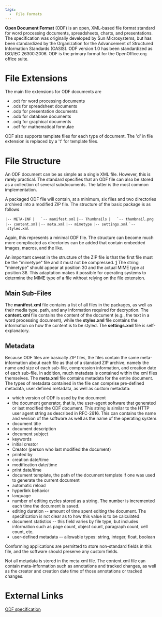 ```yaml
---
tags:
  -  File Formats
---
```

**Open Document Format** (ODF) is an open, XML-based file format
standard for word processing documents, spreadsheets, charts, and
presentations. The specification was originally developed by Sun
Microsystems, but has been standardized by the Organization for the
Advancement of Structured Information Standards (OASIS). ODF version 1.0
has been standardized as ISO/IEC 26300:2006. ODF is the primary format
for the OpenOffice.org office suite.

# File Extensions

The main file extensions for ODF documents are

- .odt for word processing documents
- .ods for spreadsheet documents
- .odp for presentation documents
- .odb for database documents
- .odg for graphical documents
- .odf for mathematical formulae

ODF also supports template files for each type of document. The 'd' in
file extension is replaced by a 't' for template files.

# File Structure

An ODF document can be as simple as a single XML file. However, this is
rarely practical. The standard specifies that an ODF file can also be
stored as a collection of several subdocuments. The latter is the most
common implementation.

A packaged ODF file will contain, at a minimum, six files and two
directories archived into a modified ZIP file. The structure of the
basic package is as follows

`|-- META-INF`
`` |   `-- manifest.xml ``
`|-- Thumbnails`
`` |   `-- thumbnail.png ``
`|-- content.xml`
`|-- meta.xml`
`|-- mimetype`
`|-- settings.xml`
`` `-- styles.xml ``

Again, this represents a minimal ODF file. The structure can become much
more complicated as directories can be added that contain embedded
images, macros, and the like.

An important caveat in the structure of the ZIP file is that the first
file must be the "mimetype" file and it must not be compressed.
[1](https://www.jejik.com/articles/2010/03/how_to_correctly_create_odf_documents_using_zip/)
The string "mimetype" should appear at position 30 and the actual MIME
type at position 38. This adaptation makes it possible for operating
systems to determine the MIME type of a file without relying on the file
extension.

## Main Sub-Files

The **manifest.xml** file contains a list of all files in the packages,
as well as their media type, path, and any information required for
decryption. The **content.xml** file contains the content of the
document (e.g., the text in a word processing document), while the
**styles.xml** file contains the information on how the content is to be
styled. The **settings.xml** file is self-explanatory.

## Metadata

Because ODF files are basically ZIP files, the files contain the same
meta-information about each file as that of a standard ZIP archive,
namely the name and size of each sub-file, compression information, and
creation date of each sub-file. In addition, much metadata is contained
within the xml files themselves. The **meta.xml** file contains metadata
for the entire document. The types of metadata contained in the file can
comprise pre-defined metadata, user defined metadata, as well as custom
metadata:

- which version of ODF is used by the document
- the document generator, that is, the user-agent software that
  generated or last modified the ODF document. This string is similar to
  the HTTP user agent string as described in RFC-2616. This can contains
  the name and version of the software as well as the name of the
  operating system.
- document title
- document description
- document subject
- keywords
- initial creator
- Creator (person who last modified the document)
- printed by
- creation date/time
- modification date/time
- print date/time
- document template, the path of the document template if one was used
  to generate the current document
- automatic reload
- hyperlink behavior
- language
- number of editing cycles stored as a string. The number is incremented
  each time the document is saved.
- editing duration -- amount of time spent editing the document. The
  specification is not clear as to how this value is to be calculated.
- document statistics -- this field varies by file type, but includes
  information such as page count, object count, paragraph count, cell
  count, etc.
- user-defined metadata -- allowable types: string, integer, float,
  boolean

Conforming applications are permitted to store non-standard fields in
this file, and the software should preserve any custom fields.

Not all metadata is stored in the meta.xml file. The content.xml file
can contain meta-information such as annotations and tracked changes, as
well as the creator and creation date time of those annotations or
tracked changes.

# External Links

[ODF
specification](http://docs.oasis-open.org/office/v1.1/OS/OpenDocument-v1.1-html/OpenDocument-v1.1.html)

